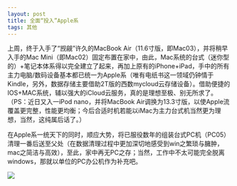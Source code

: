 ```yaml
---
layout: post
title: 全面“投入”Apple系
tags: 其他
---
```


上周，终于入手了“觊觎”许久的MacBook Air（11.6寸版，即Mac03），并将稍早入手的Mac Mini（即Mac02）固定布置在家中，由此，Mac系统的台式（迷你型的）+笔记本体系得以完全建立了起来，再加上原有的iPhone+iPad，手中的所有主力电脑/数码设备基本都已统一为Apple系（唯有电纸书这一领域仍钟情于Kindle，另外，数据存储主要借助2T版的西数mycloud云存储设备）。借助便捷的IOS+MAC系统，辅以强大的iCloud云服务，真的是理想至极、别无所求了。（PS：近日又入一iPod nano，并将MacBook Air调换为13.3寸版，以使Apple流覆盖更完整，性能更均衡；今后合适时机若能以iMac为主力台式机当然更为理想，当然，这纯属后话了。）

在Apple系一统天下的同时，顺应大势，将已服役数年的组装台式PC机（PC05）清理一番后送至父处（在数据清理过程中更加深切地感受到win之繁琐与臃肿，mac之简洁与高效），至此，家中再无PC之存；当然，工作中不太可能完全脱离windows，那就以单位的PC办公机作为补充吧。

![](http://ohfv138uq.bkt.clouddn.com/apple1.jpg-700)

